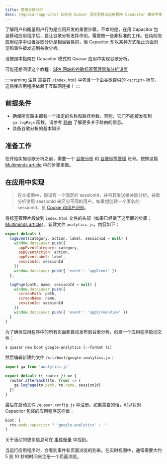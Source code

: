 ```yaml
---
title: 管理谷歌分析
desc: (@quasar/app-vite) 如何在 Quasar 混合型移动应用程序 Capacitor 模式中使用谷歌分析。
---
```


了解用户和衡量用户行为是应用开发的重要步骤。不幸的是，在用 Capacitor 包装移动应用程序后，要让谷歌分析发挥作用，需要做一些非标准的工作。在纯网络应用程序中设置谷歌分析是相当容易的，但 Capacitor 却以某种方式阻止页面浏览和事件被发送到谷歌分析。

请按照本指南在 Capacitor 模式的 Quasar 应用中实现谷歌分析。

可能还想阅读这个教程：[SPA 网站的谷歌标签管理器和分析设置](https://jannerantala.com/tutorials/quasar-framework-google-tag-manager-and-analytics-setup-for-an-spa-website/)

::: warning 注意
需要在 `/index.html` 中包含一个由谷歌提供的 `<script>` 标签，这将使应用程序依赖于互联网连接！
:::

## 前提条件

* 确保所有路由都有一个指定的名称和路径参数。否则，它们不能被发布到 `ga.logPage` 函数。请参考 [路由](/quasar-cli-vite/routing) 了解更多关于路由的信息。
* 具备谷歌分析的基本知识

## 准备工作

在开始实施谷歌分析之前，需要一个 [谷歌分析](https://analytics.google.com) 和 [谷歌标签管理](https://tagmanager.google.com/) 账号。按照这篇 [Multiminds article](https://www.multiminds.eu/blog/2016/12/google-analytics-and-tag-manager-with-ionic-and-cordova-apps/) 中的步骤来做。

## 在应用中实现

> 在本指南中，假设有一个固定的 sessionId，并将其发送给谷歌分析。谷歌分析使用 sessionId 来区分不同的用户。如果想创建一个匿名的 sessionId，见 [Cookie 和用户识别](https://developers.google.com/analytics/devguides/collection/analyticsjs/cookies-user-id)。

将标签管理片段放到 `index.html` 文件的头部（如果已经做了这里面的步骤：[Multiminds article](http://www.multiminds.eu/2016/12/06/google-analytics-tag-manager-ionic-cordova/)），新建文件 `analytics.js`，内容如下：

```javascript
export default {
  logEvent(category, action, label, sessionId = null) {
    window.dataLayer.push({
      appEventCategory: category,
      appEventAction: action,
      appEventLabel: label,
      sessionId: sessionId
    })
    window.dataLayer.push({ 'event': 'appEvent' })
  },

  logPage(path, name, sessionId = null) {
    window.dataLayer.push({
      screenPath: path,
      screenName: name,
      sessionId: sessionId
    })
    window.dataLayer.push({ 'event': 'appScreenView' })
  }
}
```

为了确保应用程序中的所有页面都自动发布到谷歌分析，创建一个应用程序启动文件：

```bash
$ quasar new boot google-analytics [--format ts]
```

然后编辑新建的文件 `/src/boot/google-analytics.js`：

```js
import ga from 'analytics.js'

export default ({ router }) => {
  router.afterEach((to, from) => {
    ga.logPage(to.path, to.name, sessionId)
  })
}
```

最后在启动文件 `/quasar.config.js` 中注册。如果需要的话，可以只对 Capacitor 包装的应用程序这样做：

```js
boot: [
  ctx.mode.capacitor ? 'google-analytics' : ''
]
```

关于活动的更多信息可在 [事件衡量](https://developers.google.com/analytics/devguides/collection/analyticsjs/events) 中找到。

当运行应用程序时，会看到事件和页面浏览的到来。在实时视图中，通常需要大约 5 到 10 秒的时间来注册一个页面浏览。
